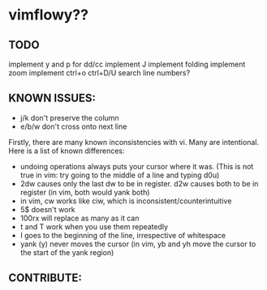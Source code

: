 # vimflowy?? #

## TODO ##

implement y and p for dd/cc
implement J
implement folding
implement zoom
implement ctrl+o
ctrl+D/U
search
line numbers?

## KNOWN ISSUES: ##

- j/k don't preserve the column
- e/b/w don't cross onto next line

Firstly, there are many known inconsistencies with vi.  Many are intentional.  Here is a list of known differences:
- undoing operations always puts your cursor where it was.  (This is not true in vim: try going to the middle of a line and typing d0u)
- 2dw causes only the last dw to be in register.  d2w causes both to be in register (in vim, both would yank both)
- in vim, cw works like ciw, which is inconsistent/counterintuitive
- 5$ doesn't work
- 100rx will replace as many as it can
- t and T work when you use them repeatedly
- I goes to the beginning of the line, irrespective of whitespace
- yank (y) never moves the cursor (in vim, yb and yh move the cursor to the start of the yank region)

## CONTRIBUTE: ##


